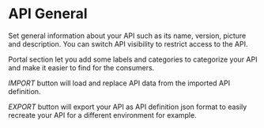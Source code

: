 # API General

Set general information about your API such as its name, version, picture and description.
You can switch API visibility to restrict access to the API.

Portal section let you add some labels and categories to categorize your API and make it easier to find for the consumers.

*IMPORT* button will load and replace API data from the imported API definition.

*EXPORT* button will export your API as API definition json format to easily recreate your API for a different environment for example.

